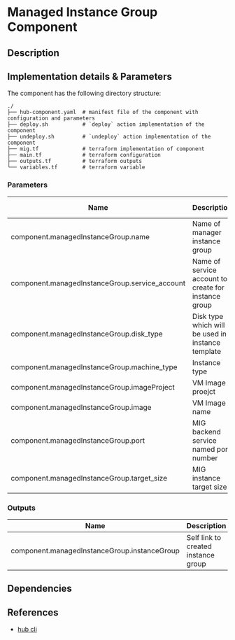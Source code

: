 # Managed Instance Group Component

## Description

## Implementation details & Parameters

The component has the following directory structure:

```text
./
├── hub-component.yaml  # manifest file of the component with configuration and parameters
├── deploy.sh           # `deploy` action implementation of the component
├── undeploy.sh         # `undeploy` action implementation of the component
├── mig.tf              # terraform implementation of component
├── main.tf             # terraform configuration
├── outputs.tf          # terraform outputs
└── variables.tf        # terraform variable
```

### Parameters

| Name      | Description | Default Value | Mandatory?
| --------- | ---------   | --------- | ---------
| component.managedInstanceGroup.name | Name of manager instance group | default | True
| component.managedInstanceGroup.service_account | Name of service account to create for instance group | vo-m1 | True
| component.managedInstanceGroup.disk_type | Disk type which will be used in instance template | pd-standart | True
| component.managedInstanceGroup.machine_type | Instance type | e2-medium | True
| component.managedInstanceGroup.imageProject | VM Image proejct | superhub | True
| component.managedInstanceGroup.image | VM Image name | superhub-toolbox | True
| component.managedInstanceGroup.port | MIG backend service named port number | 80 | True
| component.managedInstanceGroup.target_size | MIG instance target size | 1 | True

### Outputs

| Name      | Description
| --------- | ---------
| component.managedInstanceGroup.instanceGroup | Self link to created instance group

## Dependencies

## References

* [hub cli](https://github.com/agilestacks/hub/wiki)
